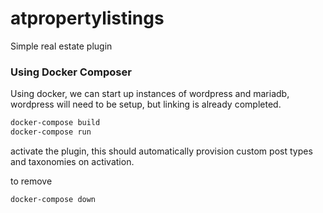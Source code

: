 # atpropertylistings

Simple real estate plugin

### Using Docker Composer

Using docker, we can start up instances of wordpress and mariadb, wordpress
will need to be setup, but linking is already completed.

```bash
docker-compose build
docker-compose run
```

activate the plugin, this should automatically provision custom post types and 
taxonomies on activation. 

to remove

```bash
docker-compose down
```
